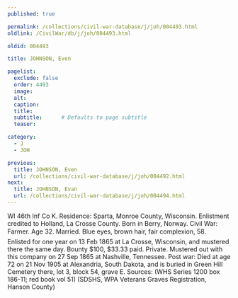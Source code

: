 ```yaml
---
published: true

permalink: /collections/civil-war-database/j/joh/004493.html
oldlink: /CivilWar/db/j/joh/004493.html

oldid: 004493

title: JOHNSON, Even

pagelist:
  exclude: false
  order: 4493
  image: 
  alt:
  caption:
  title:
  subtitle:      # Defaults to page subtitle
  teaser:

category: 
  - J 
  - JOH

previous:
  title: JOHNSON, Even
  url: /collections/civil-war-database/j/joh/004492.html  
next:
  title: JOHNSON, Evan
  url: /collections/civil-war-database/j/joh/004494.html   
---
```

WI 46th Inf Co K. Residence: Sparta, Monroe County, Wisconsin. Enlistment credited to Holland, La Crosse County. Born in Berry, Norway. Civil War: Farmer. Age 32. Married. Blue eyes, brown hair, fair complexion, 5&#146;8&#148;. Enlisted for one year on 13 Feb 1865 at La Crosse, Wisconsin, and mustered there the same day. Bounty $100, $33.33 paid. Private. Mustered out with this company on 27 Sep 1865 at Nashville, Tennessee. Post war: Died at age 72 on 21 Nov 1905 at Alexandria, South Dakota, and is buried in Green Hill Cemetery there, lot 3, block 54, grave E. Sources: (WHS Series 1200 box 186-11; red book vol 51) (SDSHS, WPA Veterans Graves Registration, Hanson County)